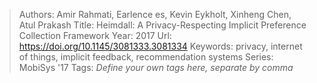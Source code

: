 > Authors: Amir Rahmati, Earlence es, Kevin Eykholt, Xinheng Chen, Atul Prakash
> Title: Heimdall: A Privacy-Respecting Implicit Preference Collection Framework
> Year: 2017
> Url: https://doi.org/10.1145/3081333.3081334
> Keywords: privacy, internet of things, implicit feedback, recommendation systems
> Series: MobiSys '17
> Tags: *Define your own tags here, separate by comma*